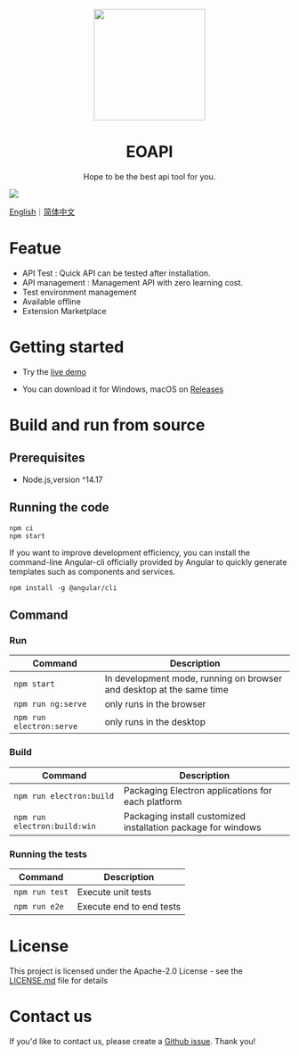 <p align="center">
  <a href="https://github.com/eolinker/eoapi">
    <img width="200" src="https://raw.githubusercontent.com/eolinker/eoapi/main/src/assets/icons/128x128.png">
  </a>
</p>
<h1 align="center">EOAPI</h1>
<div align="center">
Hope to be the best api tool for you.
</div>

![](https://raw.githubusercontent.com/eolinker/eoapi/main/wiki/preview_1.png)

[English](README.md)｜[简体中文](README.zh-cn.md)

# Featue

- API Test : Quick API can be tested after installation.
- API management : Management API with zero learning cost.
- Test environment management
- Available offline
- Extension Marketplace

# Getting started

- Try the [live demo](https://demo.eoapi.io/)

- You can download it for Windows, macOS on [Releases](https://github.com/eolinker/eoapi/releases)

# Build and run from source

## Prerequisites

- Node.js,version ^14.17

## Running the code

```
npm ci
npm start
```

If you want to improve development efficiency, you can install the command-line Angular-cli officially provided by Angular to quickly generate templates such as components and services.

```
npm install -g @angular/cli
```

## Command

### Run

| Command                  | Description                                                          |
| ------------------------ | -------------------------------------------------------------------- |
| `npm start`              | In development mode, running on browser and desktop at the same time |
| `npm run ng:serve`       | only runs in the browser                                             |
| `npm run electron:serve` | only runs in the desktop                                             |

### Build

| Command                      | Description                                                   |
| ---------------------------- | ------------------------------------------------------------- |
| `npm run electron:build`     | Packaging Electron applications for each platform             |
| `npm run electron:build:win` | Packaging install customized installation package for windows |

### Running the tests

| Command        | Description              |
| -------------- | ------------------------ |
| `npm run test` | Execute unit tests       |
| `npm run e2e`  | Execute end to end tests |

# License

This project is licensed under the Apache-2.0 License - see the [LICENSE.md](LICENSE) file for details

# Contact us

If you'd like to contact us, please create a [Github issue](https://github.com/eolinker/eoapi/issues). Thank you!
